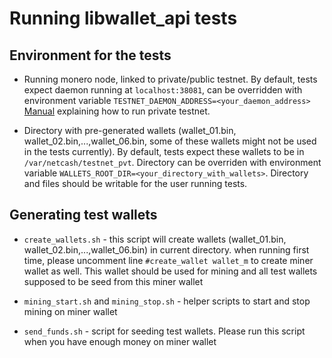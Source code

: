 # Running libwallet_api tests

## Environment for the tests
* Running monero node, linked to private/public testnet. 
  By default, tests expect daemon running at ```localhost:38081```,
  can be overridden with environment variable ```TESTNET_DAEMON_ADDRESS=<your_daemon_address>```
  [Manual](https://github.com/moneroexamples/private-testnet) explaining how to run private testnet.

* Directory with pre-generated wallets
  (wallet_01.bin, wallet_02.bin,...,wallet_06.bin, some of these wallets might not be used in the tests currently). 
  By default, tests expect these wallets to be in ```/var/netcash/testnet_pvt```. 
  Directory can be overriden with environment variable ```WALLETS_ROOT_DIR=<your_directory_with_wallets>```.
  Directory and files should be writable for the user running tests.


## Generating test wallets
* ```create_wallets.sh``` - this script will create wallets (wallet_01.bin, wallet_02.bin,...,wallet_06.bin) in current directory. 
  when running first time, please uncomment line ```#create_wallet wallet_m``` to create miner wallet as well. 
  This wallet should be used for mining and all test wallets supposed to be seed from this miner wallet

* ```mining_start.sh``` and ```mining_stop.sh``` - helper scripts to start and stop mining on miner wallet

* ```send_funds.sh``` - script for seeding test wallets. Please run this script when you have enough money on miner wallet

